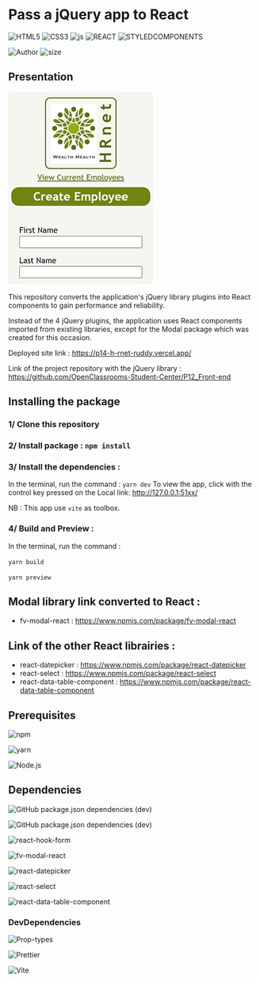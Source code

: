 # Pass a jQuery app to React

![HTML5](https://img.shields.io/badge/HTML5-E34F26?style=for-the-badge&logo=html5&logoColor=white)
![CSS3](https://img.shields.io/badge/CSS3-1572B6?style=for-the-badge&logo=css3&logoColor=white)
![js](https://img.shields.io/badge/JavaScript-F7DF1E?style=for-the-badge&logo=javascript&logoColor=black)
![REACT](https://img.shields.io/badge/React-303540?style=for-the-badge&logo=react&logoColor=61DAFB)
![STYLEDCOMPONENTS](https://img.shields.io/badge/Styled--Components-b758ad?style=for-the-badge&logo=styled-components&logoColor=61DAFB)

![Author](<https://img.shields.io/badge/Author-Fabien Varlet-"?style=for-the-badge&color=darkgoldenrod>)
![size](https://img.shields.io/github/repo-size/FABIEN-T/P14_HRnet?style=for-the-badge)

## Presentation

![SNAPSHOT](/src/assets/Snapshot_HRnet.jpg "Titre de l'image")

This repository converts the application's jQuery library plugins into React components to gain performance and reliability.

Instead of the 4 jQuery plugins, the application uses React components imported from existing libraries, except for the Modal package which was created for this occasion.

Deployed site link : https://p14-h-rnet-ruddy.vercel.app/

Link of the project repository with the jQuery library : https://github.com/OpenClassrooms-Student-Center/P12_Front-end

## Installing the package

### 1/ Clone this repository

### 2/ Install package : `npm install`

### 3/ Install the dependencies :

In the terminal, run the command : `yarn dev`
To view the app, click with the control key pressed on the Local link: http://127.0.0.1:51xx/

NB : This app use `vite` as toolbox.

### 4/ Build and Preview :

In the terminal, run the command :

`yarn build`

`yarn preview`

## Modal library link converted to React :

- fv-modal-react : https://www.npmjs.com/package/fv-modal-react

## Link of the other React librairies :

- react-datepicker : https://www.npmjs.com/package/react-datepicker
- react-select : https://www.npmjs.com/package/react-select
- react-data-table-component : https://www.npmjs.com/package/react-data-table-component

## Prerequisites

![npm](https://img.shields.io/badge/npm-9.1.3-%23000000?style=flat-square&logo=npm&logoColor=white)

![yarn](https://img.shields.io/badge/yarn-1.22.19-%232C8EBB?style=flat-square&logo=yarn&logoColor=white)

![Node.js](https://img.shields.io/badge/Node.js-16.14.0-43853D?style=flat-square&logo=node.js&logoColor=white)

## Dependencies

![GitHub package.json dependencies (dev)](https://img.shields.io/github/package-json/dependency-version/FABIEN-T/P14_HRnet/react?label=REACT&logo=react&logoColor=61DAFB&color=303540&style=flat-square)

<!-- ![GitHub package.json dependencies (dev)](https://img.shields.io/github/package-json/dependency-version/FABIEN-T/P14_HRnet/react-dom?label=REACT-DOM&logo=react&logoColor=61DAFB&color=303540&style=flat-square) -->

![GitHub package.json dependencies (dev)](https://img.shields.io/github/package-json/dependency-version/FABIEN-T/P14-modal-react/styled-components?label=Styled-Components&logo=styled-components&logoColor=b758ad&color=b758ad&style=flat-square)

![react-hook-form](https://img.shields.io/badge/react--hook--form-%5E7.43.9-blue)

![fv-modal-react](https://img.shields.io/badge/fv--modal--react-%5E0.1.3-blue)

![react-datepicker](https://img.shields.io/badge/react--datepicker-%5E4.11.0-blue)

![react-select](https://img.shields.io/badge/react--select-%5E5.7.3-blue)

![react-data-table-component](https://img.shields.io/badge/react--data--table--component-%5E7.5.3-blue)

### DevDependencies

<!-- ![GitHub package.json devDependencies version (dev)](https://img.shields.io/github/package-json/devDependency-version/FABIEN-T/P14_HRnet/prop-types?label=Prop-types&color=303540&style=flat-square) -->

![Prop-types](https://img.shields.io/badge/Prop--types-%5E15.8.1-blue)

![Prettier](https://img.shields.io/badge/Prettier-^2.8.8-blue?style=flat-square)

![Vite](https://img.shields.io/badge/Vite-^4.3.5-blue?style=flat-square)
